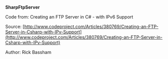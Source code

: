 **SharpFtpServer** 

Code from: Creating an FTP Server in C# - with IPv6 Support

Source: [http://www.codeproject.com/Articles/380769/Creating-an-FTP-Server-in-Csharp-with-IPv-Support](http://www.codeproject.com/Articles/380769/Creating-an-FTP-Server-in-Csharp-with-IPv-Support)

Author: Rick Bassham

